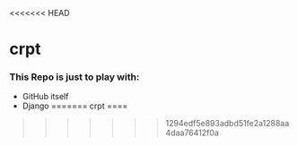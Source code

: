 <<<<<<< HEAD
# crpt

### This Repo is just to play with:

* GitHub itself
* Django
=======
crpt
====
>>>>>>> 1294edf5e893adbd51fe2a1288aa4daa76412f0a
